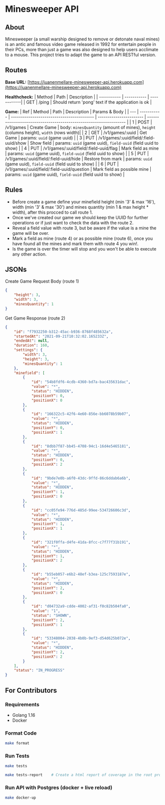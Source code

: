# Minesweeper API
## About
Minesweeper (a small warship designed to remove or detonate naval mines) is an antic and famous video game released in 1992 for entertain people in their PCs, more than just a game was also designed to help users acclimate to a mouse.
This project tries to adapt the game to an API RESTful version.

## Routes
**Base URL:** 
[https://juanenmellare-minesweeper-api.herokuapp.com](https://juanenmellare-minesweeper-api.herokuapp.com)


**Healthcheck:** 
| Method      | Path        | Description |
| ----------- | ----------- | ------------|
| GET         | /ping       | Should return 'pong' text if the application is ok |

**Game:** 
| Ref | Method      | Path                                       | Description             | Params & Body                                                       |
| --- | ----------- | ------------------------------------------ | ----------------------- | ------------------------------------------------------------------- |
| 1   | POST        | /v1/games                                  | Create Game             | body: `minesQuantity` (amount of mines), `height` (columns height), `width` (rows width)|
| 2   | GET         | /v1/games/:uuid                            | Get Game                     | params: `uuid` (game uuid)                                    |
| 3   | PUT         | /v1/games/:uuid/field/:field-uuid/show     | Show field                   | params: `uuid` (game uuid), `field-uuid` (field uuid to show) |
| 4   | PUT         | /v1/games/:uuid/field/:field-uuid/flag     | Mark field as mine           | params: `uuid` (game uuid), `field-uuid` (field uuid to show) |
| 5   | PUT         | /v1/games/:uuid/field/:field-uuid/hide     | Restore from mark            | params: `uuid` (game uuid), `field-uuid` (field uuid to show) |
| 6   | PUT         | /v1/games/:uuid/field/:field-uuid/question | Mark field as possible mine  | params: `uuid` (game uuid), `field-uuid` (field uuid to show) |

## Rules

- Before create a game define your minefield height (min '3' & max '16'), width (min '3' & max '30') and mines quantity (min 1 & max height * width), after this procced to call route 1.
- Once we've created our game we should keep the UUID for further operations or if just want to check the data with the route 2.
- Reveal a field value with route 3, but be aware if the value is a mine the game will be over.
- Mark a field as mine (route 4) or as possible mine (route 6), once you have found all the mines and mark them with route 4 you win!.
- Is the game is over the timer will stop and you won't be able to execute any other action.


## JSONs

Create Game Request Body (route 1)
```json
{
    "height": 3,
    "width": 3,
    "minesQuantity": 1
}
```

Get Game Response (route 2)
```json
{
    "id": "f7932250-b312-45ac-b936-8768f485632a",
    "startedAt": "2021-09-21T10:32:02.165233Z",
    "endedAt": null,
    "duration": 160,
    "settings": {
        "width": 3,
        "height": 3,
        "minesQuantity": 1
    },
    "minefield": [
        {
            "id": "54b8fdf6-4cdb-4360-bd7a-bac435631dac",
            "value": "*",
            "status": "HIDDEN",
            "positionY": 0,
            "positionX": 0
        },
        {
            "id": "166322c5-42f6-4e60-856e-bb6078b59b07",
            "value": "*",
            "status": "HIDDEN",
            "positionY": 0,
            "positionX": 1
        },
        {
            "id": "8dbb7f87-bb45-4708-94c1-16d4e5465181",
            "value": "*",
            "status": "HIDDEN",
            "positionY": 0,
            "positionX": 2
        },
        {
            "id": "9bde7e0b-a6f0-43dc-9ffd-86c6ddab6a6b",
            "value": "*",
            "status": "HIDDEN",
            "positionY": 1,
            "positionX": 0
        },
        {
            "id": "cc05fe94-776d-485d-99ee-534726606c3d",
            "value": "*",
            "status": "HIDDEN",
            "positionY": 1,
            "positionX": 1
        },
        {
            "id": "321f0ffa-d4fe-41da-8fcc-c7f77f31b191",
            "value": "*",
            "status": "HIDDEN",
            "positionY": 1,
            "positionX": 2
        },
        {
            "id": "b55eb057-e6b2-48ef-b3ea-125c7593187e",
            "value": "*",
            "status": "HIDDEN",
            "positionY": 2,
            "positionX": 0
        },
        {
            "id": "d04732a9-cdde-4002-af31-f0c82b504fa0",
            "value": "1",
            "status": "SHOWN",
            "positionY": 2,
            "positionX": 1
        },
        {
            "id": "53348004-2038-4b0b-9ef3-d54d625b072e",
            "value": "*",
            "status": "HIDDEN",
            "positionY": 2,
            "positionX": 2
        }
    ],
    "status": "IN_PROGRESS"
}

```

## For Contributors
### Requirements
- Golang 1.16
- Docker

### Format Code
```bash
make format
```

### Run Tests
```bash
make tests
```

```bash
make tests-report    # Create a html report of coverage in the root project folder.
```

### Run API with Postgres (docker + live reload)
```bash
make docker-up
```
